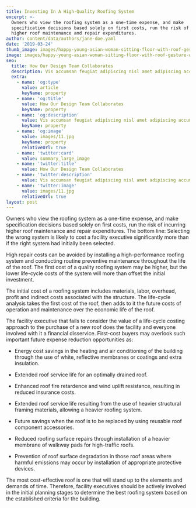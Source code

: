 ```yaml
---
title: Investing In A High-Quality Roofing System
excerpt: >-
  Owners who view the roofing system as a one-time expense, and make
  specification decisions based solely on first costs, run the risk of incurring
  higher roof maintenance and repair expenditures.
author: content/data/authors/jane-doe.yaml
date: '2019-03-24'
thumb_image: images/happy-young-asian-woman-sitting-floor-with-roof-gesture-white-wall.jpg
image: images/happy-young-asian-woman-sitting-floor-with-roof-gesture-white-wall.jpg
seo:
  title: How Our Design Team Collaborates
  description: Vis accumsan feugiat adipiscing nisl amet adipiscing accumsan.
  extra:
    - name: 'og:type'
      value: article
      keyName: property
    - name: 'og:title'
      value: How Our Design Team Collaborates
      keyName: property
    - name: 'og:description'
      value: Vis accumsan feugiat adipiscing nisl amet adipiscing accumsan.
      keyName: property
    - name: 'og:image'
      value: images/11.jpg
      keyName: property
      relativeUrl: true
    - name: 'twitter:card'
      value: summary_large_image
    - name: 'twitter:title'
      value: How Our Design Team Collaborates
    - name: 'twitter:description'
      value: Vis accumsan feugiat adipiscing nisl amet adipiscing accumsan.
    - name: 'twitter:image'
      value: images/11.jpg
      relativeUrl: true
layout: post
---
```

Owners who view the roofing system as a one-time expense, and make specification decisions based solely on first costs, run the risk of incurring higher roof maintenance and repair expenditures. The bottom line: Selecting the wrong system is likely to cost a facility executive significantly more than if the right system had initially been selected.

High repair costs can be avoided by installing a high-performance roofing system and conducting routine preventive maintenance throughout the life of the roof. The first cost of a quality roofing system may be higher, but the lower life-cycle costs of the system will more than offset the initial investment.

The initial cost of a roofing system includes materials, labor, overhead, profit and indirect costs associated with the structure. The life-cycle analysis takes the first cost of the roof, then adds to it the future costs of operation and maintenance over the economic life of the roof.

The facility executive that fails to consider the value of a life-cycle costing approach to the purchase of a new roof does the facility and everyone involved with it a financial disservice. First-cost buyers may overlook such important future expense reduction opportunities as:

*   Energy cost savings in the heating and air conditioning of the building through the use of white, reflective membranes or coatings and extra insulation.

*   Extended roof service life for an optimally drained roof.

*   Enhanced roof fire retardence and wind uplift resistance, resulting in reduced insurance costs.

*   Extended roof service life resulting from the use of heavier structural framing materials, allowing a heavier roofing system.

*   Future savings when the roof is to be replaced by using reusable roof component accessories.

*   Reduced roofing surface repairs through installation of a heavier membrane of walkway pads for high-traffic roofs.

*   Prevention of roof surface degradation in those roof areas where harmful emissions may occur by installation of appropriate protective devices.

The most cost-effective roof is one that will stand up to the elements and demands of time. Therefore, facility executives should be actively involved in the initial planning stages to determine the best roofing system based on the established criteria for the building.
